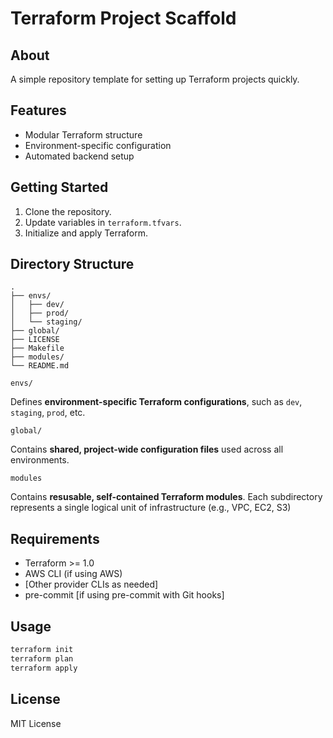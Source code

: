 # Terraform Project Scaffold

## About

A simple repository template for setting up Terraform projects quickly.

## Features

- Modular Terraform structure
- Environment-specific configuration
- Automated backend setup

## Getting Started

1. Clone the repository.
2. Update variables in `terraform.tfvars`.
3. Initialize and apply Terraform.

## Directory Structure

```
.
├── envs/
│   ├── dev/
│   ├── prod/
│   └── staging/
├── global/
├── LICENSE
├── Makefile
├── modules/
└── README.md
```

`envs/`

Defines **environment-specific Terraform configurations**, such as `dev`, `staging`, `prod`, etc.

`global/`

Contains **shared, project-wide configuration files** used across all environments.

`modules`

Contains **resusable, self-contained Terraform modules**. Each subdirectory represents a single logical unit of infrastructure (e.g., VPC, EC2, S3)

## Requirements

- Terraform >= 1.0
- AWS CLI (if using AWS)
- [Other provider CLIs as needed]
- pre-commit [if using pre-commit with Git hooks]

## Usage

```sh
terraform init
terraform plan
terraform apply
```


## License

MIT License